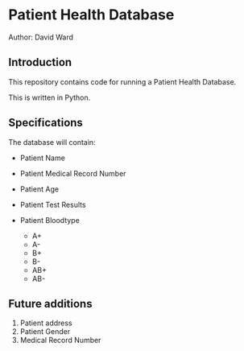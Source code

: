 # Patient Health Database

Author:  David Ward

## Introduction
This repository contains code for running a Patient Health Database.

This is written in Python.

## Specifications
The database will contain:
* Patient Name
* Patient Medical Record Number
* Patient Age
* Patient Test Results



* Patient Bloodtype
  - A+
  - A-
  - B+
  - B-
  - AB+
  - AB-

## Future additions
1. Patient address
1. Patient Gender
1. Medical Record Number
